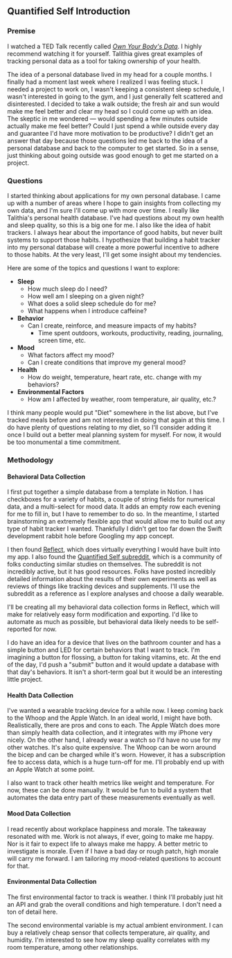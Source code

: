 ## Quantified Self Introduction

### Premise

I watched a TED Talk recently called [*Own Your Body's Data*](https://www.youtube.com/watch?v=_GMVTJ9ZKVc). I highly recommend watching it for yourself. Talithia gives great examples of tracking personal data as a tool for taking ownership of your health. 

The idea of a personal database lived in my head for a couple months. I finally had a moment last week where I realized I was feeling stuck. I needed a project to work on, I wasn't keeping a consistent sleep schedule, I wasn't interested in going to the gym, and I just generally felt scattered and disinterested. I decided to take a walk outside; the fresh air and sun would make me feel better and clear my head so I could come up with an idea. The skeptic in me wondered &mdash; would spending a few minutes outside actually make me feel better? Could I just spend a while outside every day and guarantee I'd have more motivation to be productive? I didn't get an answer that day because those questions led me back to the idea of a personal database and back to the computer to get started. So in a sense, just thinking about going outside was good enough to get me started on a project.

### Questions

I started thinking about applications for my own personal database. I came up with a number of areas where I hope to gain insights from collecting my own data, and I'm sure I'll come up with more over time. I really like Talithia's personal health database. I've had questions about my own health and sleep quality, so this is a big one for me. I also like the idea of habit trackers. I always hear about the importance of good habits, but never built systems to support those habits. I hypothesize that building a habit tracker into my personal database will create a more powerful incentive to adhere to those habits. At the very least, I'll get some insight about my tendencies. 

Here are some of the topics and questions I want to explore:

- **Sleep**
    - How much sleep do I need? 
    - How well am I sleeping on a given night?
    - What does a solid sleep schedule do for me?
    - What happens when I introduce caffeine?
- **Behavior**
    - Can I create, reinforce, and measure impacts of my habits?
        - Time spent outdoors, workouts, productivity, reading, journaling, screen time, etc.
- **Mood**
    - What factors affect my mood? 
    - Can I create conditions that improve my general mood?
- **Health**
    - How do weight, temperature, heart rate, etc. change with my behaviors?
- **Environmental Factors**
    - How am I affected by weather, room temperature, air quality, etc.?

I think many people would put "Diet" somewhere in the list above, but I've tracked meals before and am not interested in doing that again at this time. I do have plenty of questions relating to my diet, so I'll consider adding it once I build out a better meal planning system for myself. For now, it would be too monumental a time commitment.


### Methodology


#### Behavioral Data Collection

I first put together a simple database from a template in Notion. I has checkboxes for a variety of habits, a couple of string fields for numerical data, and a multi-select for mood data. It adds an empty row each evening for me to fill in, but I have to remember to do so. In the meantime, I started brainstorming an extremely flexible app that would allow me to build out any type of habit tracker I wanted. Thankfully I didn't get too far down the Swift development rabbit hole before Googling my app concept.

I then found [Reflect](https://www.reddit.com/r/QuantifiedSelf/comments/179mlh0/reflect_ios_app_to_track_anything/), which does virtually everything I would have built into my app. I also found the [Quantified Self subreddit](https://www.reddit.com/r/QuantifiedSelf/), which is a community of folks conducting similar studies on themselves. The subreddit is not incredibly active, but it has good resources. Folks have posted incredibly detailed information about the results of their own experiments as well as reviews of things like tracking devices and supplements. I'll use the subreddit as a reference as I explore analyses and choose a daily wearable.

I'll be creating all my behavioral data collection forms in Reflect, which will make for relatively easy form modification and exporting. I'd like to automate as much as possible, but behavioral data likely needs to be self-reported for now.

I do have an idea for a device that lives on the bathroom counter and has a simple button and LED for certain behaviors that I want to track. I'm imagining a button for flossing, a button for taking vitamins, etc. At the end of the day, I'd push a "submit" button and it would update a database with that day's behaviors. It isn't a short-term goal but it would be an interesting little project.

#### Health Data Collection

I've wanted a wearable tracking device for a while now. I keep coming back to the Whoop and the Apple Watch. In an ideal world, I might have both. Realistically, there are pros and cons to each. The Apple Watch does more than simply health data collection, and it integrates with my iPhone very nicely. On the other hand, I already wear a watch so I'd have no use for my other watches. It's also quite expensive. The Whoop can be worn around the bicep and can be charged while it's worn. However, it has a subscription fee to access data, which is a huge turn-off for me. I'll probably end up with an Apple Watch at some point.

I also want to track other health metrics like weight and temperature. For now, these can be done manually. It would be fun to build a system that automates the data entry part of these measurements eventually as well.

#### Mood Data Collection

I read recently about workplace happiness and morale. The takeaway resonated with me. Work is not always, if ever, going to make me happy. Nor is it fair to expect life to always make me happy. A better metric to investigate is morale. Even if I have a bad day or rough patch, high morale will carry me forward. I am tailoring my mood-related questions to account for that.

#### Environmental Data Collection

The first environmental factor to track is weather. I think I'll probably just hit an API and grab the overall conditions and high temperature. I don't need a ton of detail here.

The second environmental variable is my actual ambient environment. I can buy a relatively cheap sensor that collects temperature, air quality, and humidity. I'm interested to see how my sleep quality correlates with my room temperature, among other relationships.





